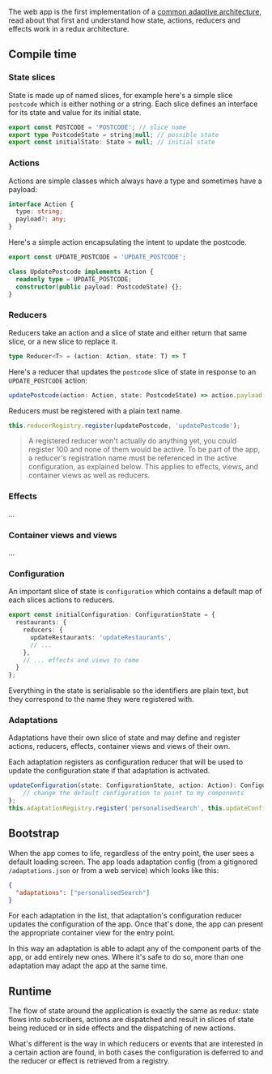 The web app is the first implementation of a [common adaptive architecture][], read about that first and understand how state, actions, reducers and effects work in a redux architecture.

## Compile time

### State slices

State is made up of named slices, for example here's a simple slice `postcode` which is either nothing or a string. Each slice defines an interface for its state and value for its initial state.

```ts
export const POSTCODE = 'POSTCODE'; // slice name
export type PostcodeState = string|null; // possible state
export const initialState: State = null; // initial state
```

### Actions

Actions are simple classes which always have a type and sometimes have a payload:

```ts
interface Action {
  type: string;
  payload?: any;
}
```

Here's a simple action encapsulating the intent to update the postcode. 

```ts
export const UPDATE_POSTCODE = 'UPDATE_POSTCODE';

class UpdatePostcode implements Action {
  readonly type = UPDATE_POSTCODE;
  constructor(public payload: PostcodeState) {};
}
```

### Reducers

Reducers take an action and a slice of state and either return that same slice, or a new slice to replace it. 

```ts
type Reducer<T> = (action: Action, state: T) => T
```

Here's a reducer that updates the `postcode` slice of state in response to an `UPDATE_POSTCODE` action:

```ts
updatePostcode(action: Action, state: PostcodeState) => action.payload;
```

Reducers must be registered with a plain text name. 

```ts
this.reducerRegistry.register(updatePostcode, 'updatePostcode');
```

> A registered reducer won't actually do anything yet, you could register 100 and none of them would be active. To be part of the app, a reducer's registration name must be referenced in the active configuration, as explained below. This applies to effects, views, and container views as well as reducers.

### Effects
...


### Container views and views
...

### Configuration

An important slice of state is `configuration` which contains a default map of each slices actions to reducers.

```ts
export const initialConfiguration: ConfigurationState = {
  restaurants: {
    reducers: {
      updateRestaurants: 'updateRestaurants',
      // ...
    },
    // ... effects and views to come
  }
};
```

Everything in the state is serialisable so the identifiers are plain text, but they correspond to the name they were registered with.

### Adaptations

Adaptations have their own slice of state and may define and register actions, reducers, effects, container views and views of their own. 

Each adaptation registers as configuration reducer that will be used to update the configuration state if that adaptation is activated.
```ts
updateConfiguration(state: ConfigurationState, action: Action): ConfigurationState {
    // change the default configuration to point to my components
};
this.adaptationRegistry.register('personalisedSearch', this.updateConfiguration);
```

## Bootstrap

When the app comes to life, regardless of the entry point, the user sees a default loading screen. The app loads adaptation config (from a gitignored `/adaptations.json` or from a web service) which looks like this:

```json
{
  "adaptations": ["personalisedSearch"]
}
```

For each adaptation in the list, that adaptation's configuration reducer updates the configuration of the app. Once that's done, the app can present the appropriate container view for the entry point. 

In this way an adaptation is able to adapt any of the component parts of the app, or add entirely new ones. Where it's safe to do so, more than one adaptation may adapt the app at the same time.

## Runtime

The flow of state around the application is exactly the same as redux: state flows into subscribers, actions are dispatched and result in slices of state being reduced or in side effects and the dispatching of new actions. 

What's different is the way in which reducers or events that are interested in a certain action are found, in both cases the configuration is deferred to and the reducer or effect is retrieved from a registry.


[common adaptive architecture]: https://goo.gl/coMJHq
